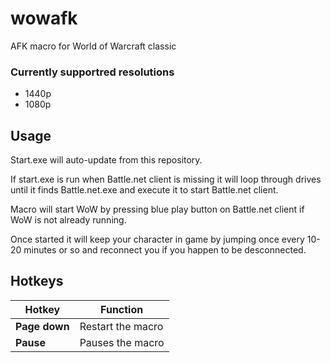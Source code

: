 # wowafk

AFK macro for World of Warcraft classic

### Currently supportred resolutions

* 1440p
* 1080p


## Usage

Start.exe will auto-update from this repository.

If start.exe is run when Battle.net client is missing it will loop through drives until it finds Battle.net.exe and execute it to start Battle.net client.

Macro will start WoW by pressing blue play button on Battle.net client if WoW is not already running.

Once started it will keep your character in game by jumping once every 10-20 minutes or so and reconnect you if you happen to be desconnected.


## Hotkeys

| Hotkey         | Function          |
| -------------- | ----------------- |
| **Page down**  | Restart the macro |
| **Pause**      | Pauses the macro  |
